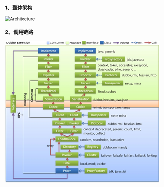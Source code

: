 
### 1、整体架构

![Architecture](http://dubbo.apache.org/img/architecture.png)

### 2、调用链路

![整体架构](./picture/invoke.png)
